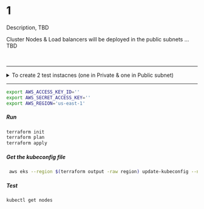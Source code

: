 # 1

Description, TBD

Cluster Nodes & Load balancers will be deployed in the public subnets
... TBD

<br>

---

<details>
  <summary>To create 2 test instacnes (one in Private & one in Public subnet)</summary>
  
```bash
# Move the terrafom file to the main directory so that the resources declared within it will be provisioned
mv available/Test_instances.tf .

# Create the key pair will be used to provision the instances
aws ec2 create-key-pair --key-name key1  --egion us-east-1 --query 'KeyMaterial' --output text > key1.pem
```

</details>


---


```bash
export AWS_ACCESS_KEY_ID=''
export AWS_SECRET_ACCESS_KEY=''
export AWS_REGION='us-east-1'
```


##### Run
```bash
terraform init
terraform plan
terraform apply
```


##### Get the kubeconfig file
```bash
 aws eks --region $(terraform output -raw region) update-kubeconfig --name $(terraform output -raw cluster_name)
```


##### Test
```
kubectl get nodes
```